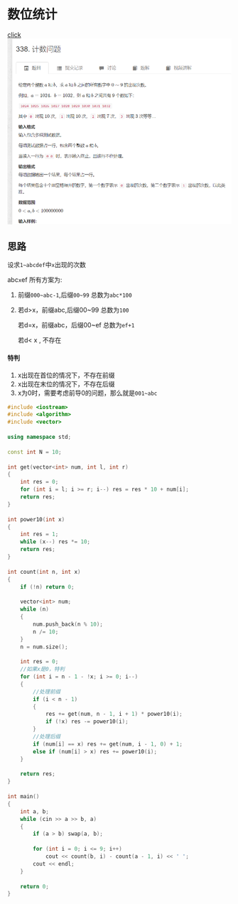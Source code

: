 # 数位统计
[click](https://www.acwing.com/problem/content/description/340/)
![图 1](/images/d12ec5b31e07555943dc998637f6a941d85666feee33bd2781174378d4da007d.png)  

## 思路

设求`1~abcdef`中`x`出现的次数

abc`x`ef   所有方案为:
1. 前缀`000~abc-1`,后缀`00~99`   总数为`abc*100`
2. 若d>x，前缀abc,后缀00~99   总数为`100`
   
    若d=x，前缀abc，后缀00~ef  总数为`ef+1`

    若d< x , 不存在
#### 特判

1. x出现在首位的情况下，不存在前缀
2. x出现在末位的情况下，不存在后缀
3. x为0时，需要考虑前导0的问题，那么就是`001~abc`

```cpp
#include <iostream>
#include <algorithm>
#include <vector>

using namespace std;

const int N = 10;

int get(vector<int> num, int l, int r)
{
	int res = 0;
	for (int i = l; i >= r; i--) res = res * 10 + num[i];
	return res;
}

int power10(int x)
{
	int res = 1;
	while (x--) res *= 10;
	return res;
}

int count(int n, int x)
{
	if (!n) return 0;

	vector<int> num;
	while (n)
	{
		num.push_back(n % 10);
		n /= 10;
	}
	n = num.size();

	int res = 0;
    //如果x是0，特判
	for (int i = n - 1 - !x; i >= 0; i--)
	{
        //处理前缀
		if (i < n - 1)
		{
			res += get(num, n - 1, i + 1) * power10(i);
			if (!x) res -= power10(i);
		}
        //处理后缀
		if (num[i] == x) res += get(num, i - 1, 0) + 1;
		else if (num[i] > x) res += power10(i);
	}

	return res;
}

int main()
{
	int a, b;
	while (cin >> a >> b, a)
	{
		if (a > b) swap(a, b);

		for (int i = 0; i <= 9; i++)
			cout << count(b, i) - count(a - 1, i) << ' ';
		cout << endl;
	}

	return 0;
}
```
